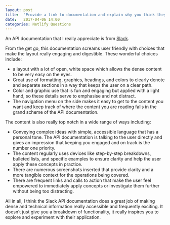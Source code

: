 ```yaml
---
layout: post
title:  "Provide a link to documentation and explain why you think they are well done."
date:   2017-04-06 14:00
categories: Netlify Questions
---
```

An API documentation that I really appreciate is from [Slack](https://api.slack.com/). 

From the get go, this documentation screams user friendly with choices that make the layout really engaging and digestible. These wonderful choices include:

- a layout with a lot of open, white space which allows the dense content to be very easy on the eyes. 
- Great use of formatting, graphics, headings, and colors to clearly denote and separate sections in a way that keeps the user on a clear path. 
- Color and graphic use that is fun and engaging but applied with a light hand, so these details serve to emphasise and not distract.
- The navigation menu on the side makes it easy to get to the content you want and keep track of where the content you are reading falls in the grand scheme of the API documentation.  

The content is also really top notch in a wide range of ways including:

- Conveying complex ideas with simple, accessible language that has a personal tone. The API documentation is talking to the user directly and gives an impression that keeping you engaged and on track is the number one priority.
- The content regularly uses devices like step-by-step breakdowns, bulleted lists, and specific examples to ensure clarity and help the user apply these concepts in practice.
- There are numerous screenshots inserted that provide clarity and a more tangible context for the operations being covered. 
- There are frequent links and calls to action that make the user feel empowered to immediately apply concepts or investigate them further without being too distracting.

All in all, I think the Slack API documentation does a great job of making dense and technical information really accessible and frequently exciting. It doesn’t just give you a breakdown of functionality, it really inspires you to explore and experiment with their application. 
